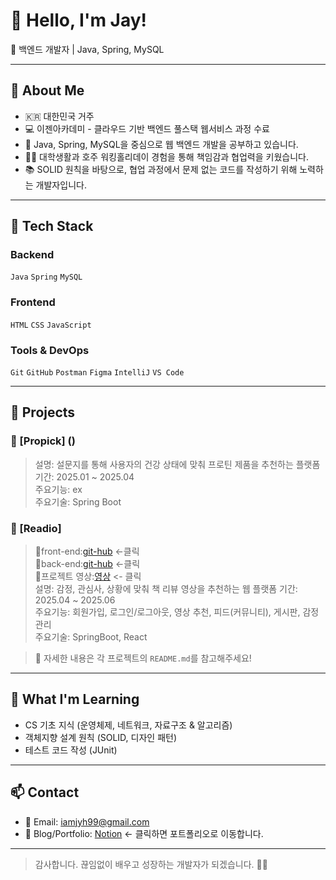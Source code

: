 # 👋 Hello, I'm Jay!

🎯 백엔드 개발자 | Java, Spring, MySQL

---

## 📌 About Me

- 🇰🇷 대한민국 거주
- 💻 이젠아카데미 - 클라우드 기반 백엔드 풀스택 웹서비스 과정 수료
- 🌱 Java, Spring, MySQL을 중심으로 웹 백엔드 개발을 공부하고 있습니다.
- 🧑‍🔧 대학생활과 호주 워킹홀리데이 경험을 통해 책임감과 협업력을 키웠습니다.
- 📚 SOLID 원칙을 바탕으로, 협업 과정에서 문제 없는 코드를 작성하기 위해 노력하는 개발자입니다.

---

## 🧰 Tech Stack

### Backend
`Java` `Spring` `MySQL`

### Frontend
`HTML` `CSS` `JavaScript`

### Tools & DevOps
`Git` `GitHub` `Postman` `Figma` `IntelliJ` `VS Code`  

---

## 💼 Projects

### 📌 [Propick] ()
> 설명: 설문지를 통해 사용자의 건강 상태에 맞춰 프로틴 제품을 추천하는 플랫폼
> 기간: 2025.01 ~ 2025.04  
> 주요기능: ex  
> 주요기술: Spring Boot

### 📌 [Readio] 
> 🔗front-end:[git-hub](https://github.com/beulrakbi/readio-front.git)  <-클릭  
> 🔗back-end:[git-hub](https://github.com/beulrakbi/readio-back.git)  <-클릭  
> 🔗프로젝트 영상:[영상](https://www.notion.so/Readio-21e39a40f57d8013b83ee023b1cf2387)  <- 클릭  
> 설명: 감정, 관심사, 상황에 맞춰 책 리뷰 영상을 추천하는 웹 플랫폼
> 기간: 2025.04 ~ 2025.06  
> 주요기능: 회원가입, 로그인/로그아웃, 영상 추천, 피드(커뮤니티), 게시판, 감정 관리  
> 주요기술: SpringBoot, React

> 🔗 자세한 내용은 각 프로젝트의 `README.md`를 참고해주세요!

---

## 🧠 What I'm Learning

- CS 기초 지식 (운영체제, 네트워크, 자료구조 & 알고리즘)
- 객체지향 설계 원칙 (SOLID, 디자인 패턴)
- 테스트 코드 작성 (JUnit)

---

## 📫 Contact

- 📧 Email: iamjyh99@gmail.com  
- 💼 Blog/Portfolio: [Notion](https://www.notion.so/Portfolio-21239a40f57d8088b0b8e60b5098f4c6) <- 클릭하면 포트폴리오로 이동합니다.  

---

> 감사합니다. 끊임없이 배우고 성장하는 개발자가 되겠습니다. 🙇‍♂️
